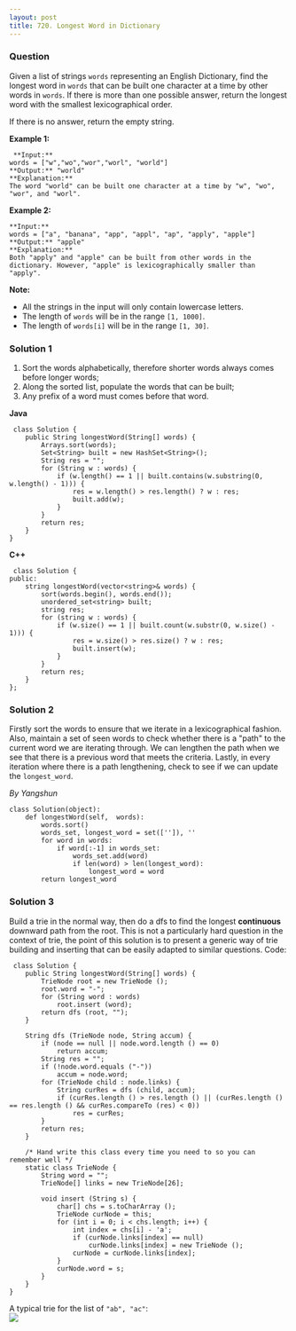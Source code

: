```yaml
---
layout: post
title: 720. Longest Word in Dictionary
---
```

### Question
Given a list of strings `words` representing an English Dictionary, find the
longest word in `words` that can be built one character at a time by other
words in `words`. If there is more than one possible answer, return the
longest word with the smallest lexicographical order.

If there is no answer, return the empty string.

 **Example 1:**  

    
    
     **Input:** 
    words = ["w","wo","wor","worl", "world"]
    **Output:** "world"
    **Explanation:** 
    The word "world" can be built one character at a time by "w", "wo", "wor", and "worl".
    

**Example 2:**  

    
    
    **Input:** 
    words = ["a", "banana", "app", "appl", "ap", "apply", "apple"]
    **Output:** "apple"
    **Explanation:** 
    Both "apply" and "apple" can be built from other words in the dictionary. However, "apple" is lexicographically smaller than "apply".
    

**Note:**

* All the strings in the input will only contain lowercase letters.
* The length of `words` will be in the range `[1, 1000]`.
* The length of `words[i]` will be in the range `[1, 30]`.

### Solution 1
  1. Sort the words alphabetically, therefore shorter words always comes before longer words;
  2. Along the sorted list, populate the words that can be built;
  3. Any prefix of a word must comes before that word.

 **Java**

    
    
     class Solution {
        public String longestWord(String[] words) {
            Arrays.sort(words);
            Set<String> built = new HashSet<String>();
            String res = "";
            for (String w : words) {
                if (w.length() == 1 || built.contains(w.substring(0, w.length() - 1))) {
                    res = w.length() > res.length() ? w : res;
                    built.add(w);
                }
            }
            return res;
        }
    }
    

**C++**

    
    
     class Solution {
    public:
        string longestWord(vector<string>& words) {
            sort(words.begin(), words.end());
            unordered_set<string> built;
            string res;
            for (string w : words) {
                if (w.size() == 1 || built.count(w.substr(0, w.size() - 1))) {
                    res = w.size() > res.size() ? w : res;
                    built.insert(w);
                }
            }
            return res;
        }
    };
    


### Solution 2
Firstly sort the words to ensure that we iterate in a lexicographical fashion.
Also, maintain a set of seen words to check whether there is a "path" to the
current word we are iterating through. We can lengthen the path when we see
that there is a previous word that meets the criteria. Lastly, in every
iteration where there is a path lengthening, check to see if we can update the
`longest_word`.

 _By Yangshun_

    
    
    class Solution(object):
        def longestWord(self,  words):
            words.sort()
            words_set, longest_word = set(['']), ''
            for word in words:
                if word[:-1] in words_set:
                    words_set.add(word)
                    if len(word) > len(longest_word):
                        longest_word = word
            return longest_word
    


### Solution 3
Build a trie in the normal way, then do a dfs to find the longest
**continuous** downward path from the root. This is not a particularly hard
question in the context of trie, the point of this solution is to present a
generic way of trie building and inserting that can be easily adapted to
similar questions. Code:

    
    
     class Solution {
        public String longestWord(String[] words) {
            TrieNode root = new TrieNode ();
            root.word = "-";
            for (String word : words)
                root.insert (word);
            return dfs (root, "");
        }
    
        String dfs (TrieNode node, String accum) {
            if (node == null || node.word.length () == 0)
                return accum;
            String res = "";
            if (!node.word.equals ("-"))
                accum = node.word;
            for (TrieNode child : node.links) {
                String curRes = dfs (child, accum);
                if (curRes.length () > res.length () || (curRes.length () == res.length () && curRes.compareTo (res) < 0))
                    res = curRes;
            }
            return res;
        }
    
        /* Hand write this class every time you need to so you can remember well */
        static class TrieNode {
            String word = "";
            TrieNode[] links = new TrieNode[26];
    
            void insert (String s) {
                char[] chs = s.toCharArray ();
                TrieNode curNode = this;
                for (int i = 0; i < chs.length; i++) {
                    int index = chs[i] - 'a';
                    if (curNode.links[index] == null)
                        curNode.links[index] = new TrieNode ();
                    curNode = curNode.links[index];
                }
                curNode.word = s;
            }
        }
    }
    

A typical trie for the list of `"ab", "ac"`:  
![](http://i63.tinypic.com/2jbtwjl.png)



